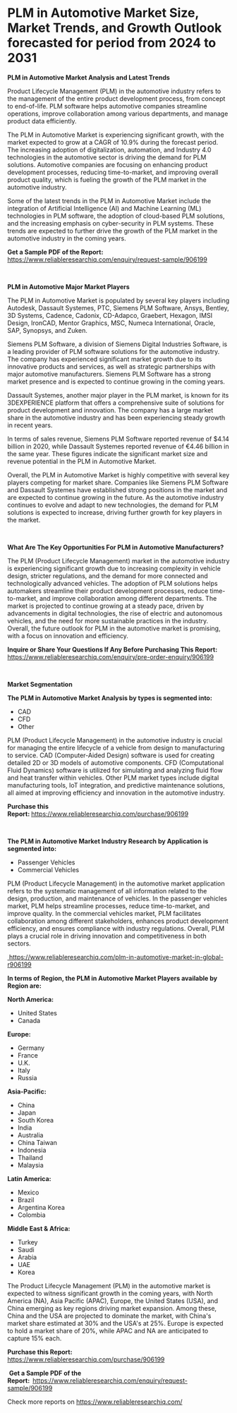 <p><h1>PLM in Automotive Market Size, Market Trends, and Growth Outlook forecasted for period from 2024 to 2031</h1></p><p><strong>PLM in Automotive Market Analysis and Latest Trends</strong></p>
<p><p>Product Lifecycle Management (PLM) in the automotive industry refers to the management of the entire product development process, from concept to end-of-life. PLM software helps automotive companies streamline operations, improve collaboration among various departments, and manage product data efficiently.</p><p>The PLM in Automotive Market is experiencing significant growth, with the market expected to grow at a CAGR of 10.9% during the forecast period. The increasing adoption of digitalization, automation, and Industry 4.0 technologies in the automotive sector is driving the demand for PLM solutions. Automotive companies are focusing on enhancing product development processes, reducing time-to-market, and improving overall product quality, which is fueling the growth of the PLM market in the automotive industry.</p><p>Some of the latest trends in the PLM in Automotive Market include the integration of Artificial Intelligence (AI) and Machine Learning (ML) technologies in PLM software, the adoption of cloud-based PLM solutions, and the increasing emphasis on cyber-security in PLM systems. These trends are expected to further drive the growth of the PLM market in the automotive industry in the coming years.</p></p>
<p><strong>Get a Sample PDF of the Report:&nbsp;</strong> <a href="https://www.reliableresearchiq.com/enquiry/request-sample/906199">https://www.reliableresearchiq.com/enquiry/request-sample/906199</a></p>
<p>&nbsp;</p>
<p><strong>PLM in Automotive Major Market Players</strong></p>
<p><p>The PLM in Automotive Market is populated by several key players including Autodesk, Dassault Systemes, PTC, Siemens PLM Software, Ansys, Bentley, 3D Systems, Cadence, Cadonix, CD-Adapco, Graebert, Hexagon, IMSI Design, IronCAD, Mentor Graphics, MSC, Numeca International, Oracle, SAP, Synopsys, and Zuken.</p><p>Siemens PLM Software, a division of Siemens Digital Industries Software, is a leading provider of PLM software solutions for the automotive industry. The company has experienced significant market growth due to its innovative products and services, as well as strategic partnerships with major automotive manufacturers. Siemens PLM Software has a strong market presence and is expected to continue growing in the coming years.</p><p>Dassault Systemes, another major player in the PLM market, is known for its 3DEXPERIENCE platform that offers a comprehensive suite of solutions for product development and innovation. The company has a large market share in the automotive industry and has been experiencing steady growth in recent years.</p><p>In terms of sales revenue, Siemens PLM Software reported revenue of $4.14 billion in 2020, while Dassault Systemes reported revenue of €4.46 billion in the same year. These figures indicate the significant market size and revenue potential in the PLM in Automotive Market.</p><p>Overall, the PLM in Automotive Market is highly competitive with several key players competing for market share. Companies like Siemens PLM Software and Dassault Systemes have established strong positions in the market and are expected to continue growing in the future. As the automotive industry continues to evolve and adapt to new technologies, the demand for PLM solutions is expected to increase, driving further growth for key players in the market.</p></p>
<p>&nbsp;</p>
<p><strong>What Are The Key Opportunities For PLM in Automotive Manufacturers?</strong></p>
<p><p>The PLM (Product Lifecycle Management) market in the automotive industry is experiencing significant growth due to increasing complexity in vehicle design, stricter regulations, and the demand for more connected and technologically advanced vehicles. The adoption of PLM solutions helps automakers streamline their product development processes, reduce time-to-market, and improve collaboration among different departments. The market is projected to continue growing at a steady pace, driven by advancements in digital technologies, the rise of electric and autonomous vehicles, and the need for more sustainable practices in the industry. Overall, the future outlook for PLM in the automotive market is promising, with a focus on innovation and efficiency.</p></p>
<p><strong>Inquire or Share Your Questions If Any Before Purchasing This Report:</strong> <a href="https://www.reliableresearchiq.com/enquiry/pre-order-enquiry/906199">https://www.reliableresearchiq.com/enquiry/pre-order-enquiry/906199</a></p>
<p>&nbsp;</p>
<p><strong>Market Segmentation</strong></p>
<p><strong>The PLM in Automotive Market Analysis by types is segmented into:</strong></p>
<p><ul><li>CAD</li><li>CFD</li><li>Other</li></ul></p>
<p><p>PLM (Product Lifecycle Management) in the automotive industry is crucial for managing the entire lifecycle of a vehicle from design to manufacturing to service. CAD (Computer-Aided Design) software is used for creating detailed 2D or 3D models of automotive components. CFD (Computational Fluid Dynamics) software is utilized for simulating and analyzing fluid flow and heat transfer within vehicles. Other PLM market types include digital manufacturing tools, IoT integration, and predictive maintenance solutions, all aimed at improving efficiency and innovation in the automotive industry.</p></p>
<p><strong>Purchase this Report:&nbsp;</strong><a href="https://www.reliableresearchiq.com/purchase/906199">https://www.reliableresearchiq.com/purchase/906199</a></p>
<p>&nbsp;</p>
<p><strong>The PLM in Automotive Market Industry Research by Application is segmented into:</strong></p>
<p><ul><li>Passenger Vehicles</li><li>Commercial Vehicles</li></ul></p>
<p><p>PLM (Product Lifecycle Management) in the automotive market application refers to the systematic management of all information related to the design, production, and maintenance of vehicles. In the passenger vehicles market, PLM helps streamline processes, reduce time-to-market, and improve quality. In the commercial vehicles market, PLM facilitates collaboration among different stakeholders, enhances product development efficiency, and ensures compliance with industry regulations. Overall, PLM plays a crucial role in driving innovation and competitiveness in both sectors.</p></p>
<p><a href="https://www.reliableresearchiq.com/plm-in-automotive-market-in-global-r906199">&nbsp;https://www.reliableresearchiq.com/plm-in-automotive-market-in-global-r906199</a></p>
<p><strong>In terms of Region, the PLM in Automotive Market Players available by Region are:</strong></p>
<p>
    <p> <strong> North America: </strong>
        <ul>
            <li>United States</li>
            <li>Canada</li>
        </ul>
        </p> 
    <p> <strong> Europe: </strong>
        <ul>
            <li>Germany</li>
            <li>France</li>
            <li>U.K.</li>
            <li>Italy</li>
            <li>Russia</li>
        </ul>
        </p> 
    <p> <strong> Asia-Pacific: </strong>
        <ul>
            <li>China</li>
            <li>Japan</li>
            <li>South Korea</li>
            <li>India</li>
            <li>Australia</li>
            <li>China Taiwan</li>
            <li>Indonesia</li>
            <li>Thailand</li>
            <li>Malaysia</li>
        </ul>
        </p> 
    <p> <strong> Latin America: </strong>
        <ul>
            <li>Mexico</li>
            <li>Brazil</li>
            <li>Argentina Korea</li>
            <li>Colombia</li>
        </ul>
        </p> 
    <p> <strong> Middle East & Africa: </strong>
        <ul>
            <li>Turkey</li>
            <li>Saudi</li>
            <li>Arabia</li>
            <li>UAE</li>
            <li>Korea</li>
        </ul>
    </p>
    </p>
<p><p>The Product Lifecycle Management (PLM) in the automotive market is expected to witness significant growth in the coming years, with North America (NA), Asia Pacific (APAC), Europe, the United States (USA), and China emerging as key regions driving market expansion. Among these, China and the USA are projected to dominate the market, with China's market share estimated at 30% and the USA's at 25%. Europe is expected to hold a market share of 20%, while APAC and NA are anticipated to capture 15% each.</p></p>
<p><strong>Purchase this Report: </strong><a href="https://www.reliableresearchiq.com/purchase/906199">https://www.reliableresearchiq.com/purchase/906199</a></p>
<p>&nbsp;<strong>Get a Sample PDF of the Report:&nbsp;&nbsp;</strong><a href="https://www.reliableresearchiq.com/enquiry/request-sample/906199">https://www.reliableresearchiq.com/enquiry/request-sample/906199</a></p>
<p><strong></strong></p>
<p>Check more reports on <a href="https://www.reliableresearchiq.com/">https://www.reliableresearchiq.com/</a></p>